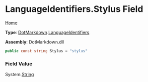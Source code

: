 # LanguageIdentifiers\.Stylus Field

[Home](../../../README.md)

**Type**: [DotMarkdown](../../README.md)\.[LanguageIdentifiers](../README.md)

**Assembly**: DotMarkdown\.dll

```csharp
public const string Stylus = "stylus"
```

### Field Value

System\.[String](https://docs.microsoft.com/en-us/dotnet/api/system.string)